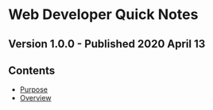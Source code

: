 Web Developer Quick Notes
=============================

## Version 1.0.0 - Published 2020 April 13

## Contents
- [Purpose](#purpose)
- [Overview](#overview)
